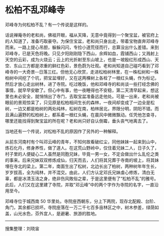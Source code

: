 # 松柏不乱邓峰寺

邓峰寺为何松柏不乱？有一个传说是这样的。

话说禅庵寺的老和尚，佛祖开眼，福从天降，无意中竟得到一个聚宝盆，被官府上的人知道了，准备巧取豪夺。为保住宝盆，老和尚只身出走，带着宝物直奔邓峰寺而来。一路上提心吊胆，躲躲闪闪，专捡小道荒径而行，总算没出什么差错。来到邓峰寺，已是天色将晚。只见夕阳刚刚隐下西山，余辉如血，霞铺西山；又溅射上天空的云彩，成为火烧云；云上的光折射至东山坡上，也是一坡殷红形成西山、天空、东山三方都是浓重的鲜红色彩，景色蔚为壮观。老和尚知道自己碰巧看到了邓峰寺的一大奇景--日落三红。但他无心欣赏，走进松柏树林里，在一株松树和一株柏树中间挖了个坑，把宝盆埋好，又在这两棵树上各栓了一根红头蝇，作为标记，然后才放心走出树林，进了寺院。吃过晚饭，他和邓峰寺的和尚谈一些打经念佛的事情，就早早安歇了。但心中有事，他一夜睡得也不安稳，第二天清早起来，想这里也未必安全，就悄悄出了寺门，去取宝盆准备远走他处。可是一出来，老和尚被眼前的景观惊呆了，只见原是松柏相间生长的森林，一夜间却变成了一边全是松树，一边又都是柏树的两处纯林，松树在南，柏林居北，界限分明，阴阳不错。而且满山遍野的松柏树上，都系着一根红头蝇，在晨风中微微飘动。任凭他怎查寻，哪里还能找得到聚宝盆的所在呢？老和尚只好自认倒霉，垂头丧气地离去了。

当地还有一个传说，对松柏不乱的原因作了另外的一种解释。

从前东河南村有个叫邓云峰的青年，不知何故看破红尘，同他妹妹一起来到山中，炼石化丹，修身养性，做了道人。在这荒山野岭中，仅住着兄妹二人，日子久了，村子里的人便疑心二人虽然是同胞兄妹，毕竟一男一女，不定会做出什么乱伦之类的事来。后来兄妹双双修炼成仙，归天而去，人们将其兄葬于寺南的坡上，将其妹埋在寺北的梁上。第二年，南面生出了松树，北边长出了柏树，两种树年年生长，岁岁拔高，全为纯林，并不混交。由此，人们方认定邓氏兄妹虔心修炼，清白无辜，都是冰清玉洁之身，绝非伤风敗俗之辈，于是这里便有了“松柏不乱”的雅号。此后，人们又在这里建了寺院，并取"邓云峰”中的两个字作为寺院的名字，一直沿用至今。

邓峰寺位于城西南 50 华里处。寺院座西朝东，分上下两院，现存北配殿、台阶、角门，其余都已损坏。寺院座落在一万二千七百多亩林区之中，树木参差，绿荫如盖，山光水色，芬外宜人，是避暑、旅游的胜地。

---

搜集整理：刘晓宙